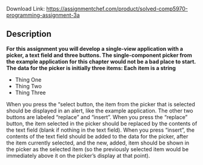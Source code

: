 Download Link: https://assignmentchef.com/product/solved-comp5970-programming-assignment-3a
<br>
<h2><a id="user-content-description" class="anchor" href="https://github.com/EthanRao/COMP-5970/tree/master/Assignment%203a#description" aria-hidden="true"></a>Description</h2>

<strong>For this assignment you will develop a single-view application with a picker, a text field and three buttons. The single-component picker from the example application for this chapter would not be a bad place to start. The data for the picker is initially three items: Each item is a string</strong>

<ul>

 <li>Thing One</li>

 <li>Thing Two</li>

 <li>Thing Three</li>

</ul>

When you press the “select button, the item from the picker that is selected should be displayed in an alert, like the example application. The other two buttons are labeled “replace” and “insert”. When you press the “replace” button, the item selected in the picker should be replaced by the contents of the text field (blank if nothing in the text field). When you press “insert”, the contents of the text field should be added to the data for the picker, after the item currently selected, and the new, added, item should be shown in the picker as the selected item (so the previously selected item would be immediately above it on the picker’s display at that point).